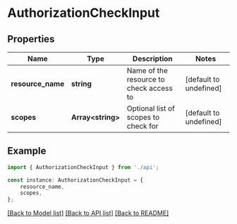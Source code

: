 # AuthorizationCheckInput


## Properties

Name | Type | Description | Notes
------------ | ------------- | ------------- | -------------
**resource_name** | **string** | Name of the resource to check access to | [default to undefined]
**scopes** | **Array&lt;string&gt;** | Optional list of scopes to check for | [default to undefined]

## Example

```typescript
import { AuthorizationCheckInput } from './api';

const instance: AuthorizationCheckInput = {
    resource_name,
    scopes,
};
```

[[Back to Model list]](../README.md#documentation-for-models) [[Back to API list]](../README.md#documentation-for-api-endpoints) [[Back to README]](../README.md)
